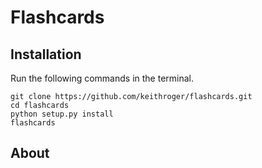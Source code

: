# Flashcards

## Installation
Run the following commands in the terminal.
```
git clone https://github.com/keithroger/flashcards.git
cd flashcards
python setup.py install
flashcards
```

## About
